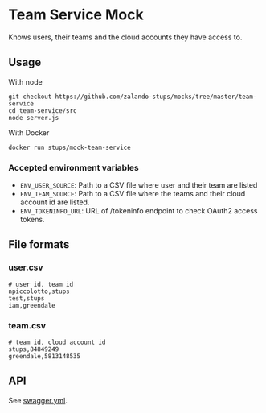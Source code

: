 # Team Service Mock

Knows users, their teams and the cloud accounts they have access to.

## Usage

With node

    git checkout https://github.com/zalando-stups/mocks/tree/master/team-service
    cd team-service/src
    node server.js

With Docker

    docker run stups/mock-team-service

### Accepted environment variables

* `ENV_USER_SOURCE`: Path to a CSV file where user and their team are listed
* `ENV_TEAM_SOURCE`: Path to a CSV file where the teams and their cloud account id are listed.
* `ENV_TOKENINFO_URL`: URL of /tokeninfo endpoint to check OAuth2 access tokens.

## File formats

### user.csv

    # user id, team id
    npiccolotto,stups
    test,stups
    iam,greendale

### team.csv

    # team id, cloud account id
    stups,84849249
    greendale,5813148535

## API

See [swagger.yml](swagger.yml).